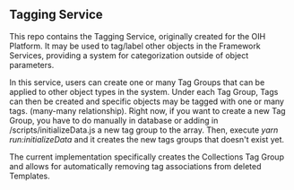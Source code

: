 ## Tagging Service

This repo contains the Tagging Service, originally created for the OIH Platform. It may be used to tag/label other objects in the Framework Services, providing a system for categorization outside of object parameters.

In this service, users can create one or many Tag Groups that can be applied to other object types in the system. Under each Tag Group, Tags can then be created and specific objects may be tagged with one or many tags. (many-many relationship). Right now, if you want to create a new Tag Group, you have to do manually in database or adding in /scripts/initializeData.js a new tag group to the array. Then, execute _yarn run:initializeData_ and it creates the new tags groups that doesn't exist yet.

The current implementation specifically creates the Collections Tag Group and allows for automatically removing tag associations from deleted Templates.
